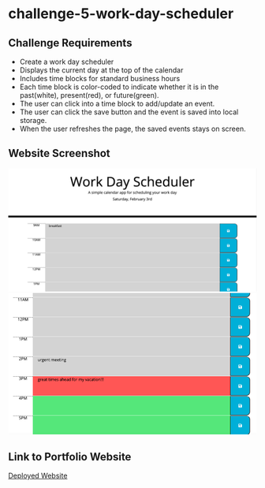# challenge-5-work-day-scheduler

## Challenge Requirements
* Create a work day scheduler
* Displays the current day at the top of the calendar
* Includes time blocks for standard business hours
* Each time block is color-coded to indicate whether it is in the past(white), present(red), or future(green).
* The user can click into a time block to add/update an event.
* The user can click the save button and the event is saved into local storage.
* When the user refreshes the page, the saved events stays on screen.

## Website Screenshot
![Work Day Scheduler Homepage](assets/images/workdayscheduler.png)
![Work Day Scheduler Homepage](assets/images/workdayscheduler2.png)

## Link to Portfolio Website
[Deployed Website](https://johnlott1.github.io/Challenge-5/)
